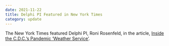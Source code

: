 ```yaml
---
date: 2021-11-22
title: Delphi PI Featured in New York Times
category: update
---
```


The New York Times featured Delphi PI, Roni Rosenfeld, in the article, [Inside the C.D.C.’s Pandemic ‘Weather Service’](https://www.nytimes.com/2021/11/22/magazine/cdc-pandemic-prediction.html).
